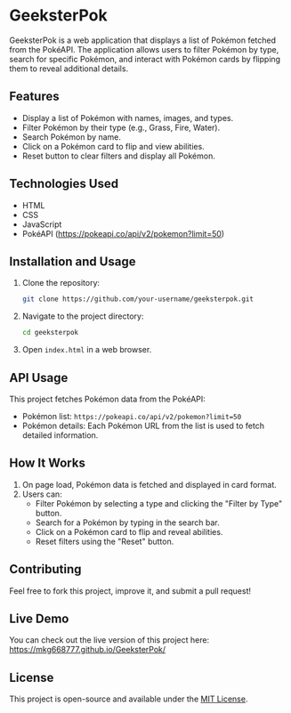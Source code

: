 # GeeksterPok

GeeksterPok is a web application that displays a list of Pokémon fetched from the PokéAPI. The application allows users to filter Pokémon by type, search for specific Pokémon, and interact with Pokémon cards by flipping them to reveal additional details.

## Features
- Display a list of Pokémon with names, images, and types.
- Filter Pokémon by their type (e.g., Grass, Fire, Water).
- Search Pokémon by name.
- Click on a Pokémon card to flip and view abilities.
- Reset button to clear filters and display all Pokémon.

## Technologies Used
- HTML
- CSS
- JavaScript
- PokéAPI (https://pokeapi.co/api/v2/pokemon?limit=50)

## Installation and Usage
1. Clone the repository:
   ```sh
   git clone https://github.com/your-username/geeksterpok.git
   ```
2. Navigate to the project directory:
   ```sh
   cd geeksterpok
   ```
3. Open `index.html` in a web browser.

## API Usage
This project fetches Pokémon data from the PokéAPI:
- Pokémon list: `https://pokeapi.co/api/v2/pokemon?limit=50`
- Pokémon details: Each Pokémon URL from the list is used to fetch detailed information.

## How It Works
1. On page load, Pokémon data is fetched and displayed in card format.
2. Users can:
   - Filter Pokémon by selecting a type and clicking the "Filter by Type" button.
   - Search for a Pokémon by typing in the search bar.
   - Click on a Pokémon card to flip and reveal abilities.
   - Reset filters using the "Reset" button.

## Contributing
Feel free to fork this project, improve it, and submit a pull request!

## Live Demo
You can check out the live version of this project here: https://mkg668777.github.io/GeeksterPok/
## License
This project is open-source and available under the [MIT License](LICENSE).

